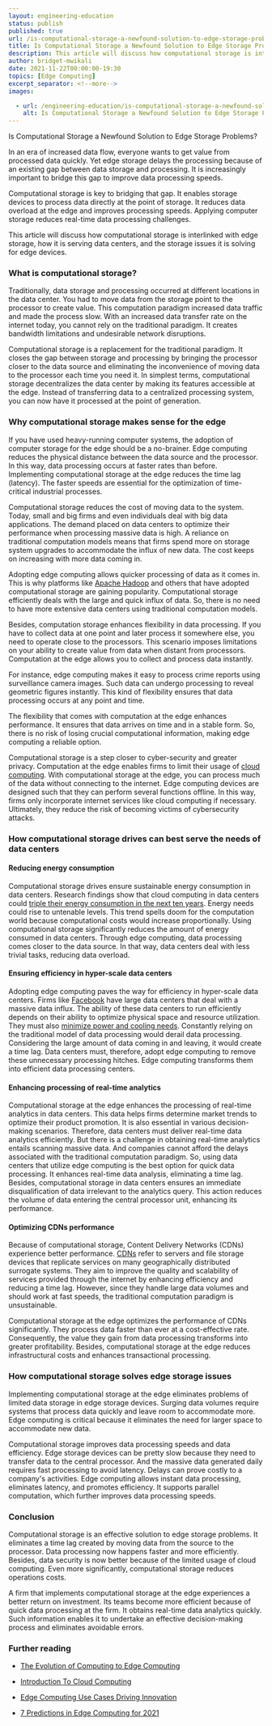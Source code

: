 ```yaml
---
layout: engineering-education
status: publish
published: true
url: /is-computational-storage-a-newfound-solution-to-edge-storage-problems/
title: Is Computational Storage a Newfound Solution to Edge Storage Problems?
description: This article will discuss how computational storage is interlinked with edge storage, how it is serving data centers, and the storage issues it is solving for edge devices.
author: bridget-mwikali
date: 2021-11-22T00:00:00-19:30
topics: [Edge Computing]
excerpt_separator: <!--more-->
images:

  - url: /engineering-education/is-computational-storage-a-newfound-solution-to-edge-storage-problems/hero.jpg
    alt: Is Computational Storage a Newfound Solution to Edge Storage Problems? Hero Image
---
```

Is Computational Storage a Newfound Solution to Edge Storage Problems?
<!--more-->
In an era of increased data flow, everyone wants to get value from processed data quickly. Yet edge storage delays the processing because of an existing gap between data storage and processing. It is increasingly important to bridge this gap to improve data processing speeds.

Computational storage is key to bridging that gap. It enables storage devices to process data directly at the point of storage. It reduces data overload at the edge and improves processing speeds. Applying computer storage reduces real-time data processing challenges.

This article will discuss how computational storage is interlinked with edge storage, how it is serving data centers, and the storage issues it is solving for edge devices.

### What is computational storage?

Traditionally, data storage and processing occurred at different locations in the data center. You had to move data from the storage point to the processor to create value. This computation paradigm increased data traffic and made the process slow. With an increased data transfer rate on the internet today, you cannot rely on the traditional paradigm. It creates bandwidth limitations and undesirable network disruptions.

Computational storage is a replacement for the traditional paradigm. It closes the gap between storage and processing by bringing the processor closer to the data source and eliminating the inconvenience of moving data to the processor each time you need it. In simplest terms, computational storage decentralizes the data center by making its features accessible at the edge. Instead of transferring data to a centralized processing system, you can now have it processed at the point of generation.

### Why computational storage makes sense for the edge

If you have used heavy-running computer systems, the adoption of computer storage for the edge should be a no-brainer. Edge computing reduces the physical distance between the data source and the processor. In this way, data processing occurs at faster rates than before. Implementing computational storage at the edge reduces the time lag (latency). The faster speeds are essential for the optimization of time-critical industrial processes.

Computational storage reduces the cost of moving data to the system. Today, small and big firms and even individuals deal with big data applications. The demand placed on data centers to optimize their performance when processing massive data is high. A reliance on traditional computation models means that firms spend more on storage system upgrades to accommodate the influx of new data. The cost keeps on increasing with more data coming in.

Adopting edge computing allows quicker processing of data as it comes in. This is why platforms like [Apache Hadoop](https://hadoop.apache.org/) and others that have adopted computational storage are gaining popularity. Computational storage efficiently deals with the large and quick influx of data. So, there is no need to have more extensive data centers using traditional computation models.

Besides, computation storage enhances flexibility in data processing. If you have to collect data at one point and later process it somewhere else, you need to operate close to the processors. This scenario imposes limitations on your ability to create value from data when distant from processors. Computation at the edge allows you to collect and process data instantly.

For instance, edge computing makes it easy to process crime reports using surveillance camera images. Such data can undergo processing to reveal geometric figures instantly. This kind of flexibility ensures that data processing occurs at any point and time.

The flexibility that comes with computation at the edge enhances performance. It ensures that data arrives on time and in a stable form. So, there is no risk of losing crucial computational information, making edge computing a reliable option.

Computational storage is a step closer to cyber-security and greater privacy. Computation at the edge enables firms to limit their usage of [cloud computing](/engineering-education/introduction-to-cloud-computing/). With computational storage at the edge, you can process much of the data without connecting to the internet. Edge computing devices are designed such that they can perform several functions offline. In this way, firms only incorporate internet services like cloud computing if necessary. Ultimately, they reduce the risk of becoming victims of cybersecurity attacks.

### How computational storage drives can best serve the needs of data centers

#### Reducing energy consumption

Computational storage drives ensure sustainable energy consumption in data centers. Research findings show that cloud computing in data centers could [triple their energy consumption in the next ten years](https://www.researchgate.net/publication/307888359_Challenges_and_Opportunities_in_Edge_Computing). Energy needs could rise to untenable levels. This trend spells doom for the computation world because computational costs would increase proportionally. Using computational storage significantly reduces the amount of energy consumed in data centers. Through edge computing, data processing comes closer to the data source. In that way, data centers deal with less trivial tasks, reducing data overload.

#### Ensuring efficiency in hyper-scale data centers
Adopting edge computing paves the way for efficiency in hyper-scale data centers. Firms like [Facebook](https://about.facebook.com/) have large data centers that deal with a massive data influx. The ability of these data centers to run efficiently depends on their ability to optimize physical space and resource utilization. They must also [minimize power and cooling needs](https://storageswiss.com/2019/04/04/use-cases-for-computational-storage/). Constantly relying on the traditional model of data processing would derail data processing. Considering the large amount of data coming in and leaving, it would create a time lag. Data centers must, therefore, adopt edge computing to remove these unnecessary processing hitches. Edge computing transforms them into efficient data processing centers.

#### Enhancing processing of real-time analytics

Computational storage at the edge enhances the processing of real-time analytics in data centers. This data helps firms determine market trends to optimize their product promotion. It is also essential in various decision-making scenarios. Therefore, data centers must deliver real-time data analytics efficiently. But there is a challenge in obtaining real-time analytics entails scanning massive data. And companies cannot afford the delays associated with the traditional computation paradigm. So, using data centers that utilize edge computing is the best option for quick data processing. It enhances real-time data analysis, eliminating a time lag. Besides, computational storage in data centers ensures an immediate disqualification of data irrelevant to the analytics query. This action reduces the volume of data entering the central processor unit, enhancing its performance.

#### Optimizing CDNs performance

Because of computational storage, Content Delivery Networks (CDNs) experience better performance. [CDNs](https://www.cdnetworks.com/what-is-a-cdn/) refer to servers and file storage devices that replicate services on many geographically distributed surrogate systems. They aim to improve the quality and scalability of services provided through the internet by enhancing efficiency and reducing a time lag. However, since they handle large data volumes and should work at fast speeds, the traditional computation paradigm is unsustainable.

Computational storage at the edge optimizes the performance of CDNs significantly. They process data faster than ever at a cost-effective rate. Consequently, the value they gain from data processing transforms into greater profitability. Besides, computational storage at the edge reduces infrastructural costs and enhances transactional processing.

### How computational storage solves edge storage issues

Implementing computational storage at the edge eliminates problems of limited data storage in edge storage devices. Surging data volumes require systems that process data quickly and leave room to accommodate more. Edge computing is critical because it eliminates the need for larger space to accommodate new data.

Computational storage improves data processing speeds and data efficiency. Edge storage devices can be pretty slow because they need to transfer data to the central processor. And the massive data generated daily requires fast processing to avoid latency. Delays can prove costly to a company's activities. Edge computing allows instant data processing, eliminates latency, and promotes efficiency. It supports parallel computation, which further improves data processing speeds.

### Conclusion

Computational storage is an effective solution to edge storage problems. It eliminates a time lag created by moving data from the source to the processor. Data processing now happens faster and more efficiently. Besides, data security is now better because of the limited usage of cloud computing. Even more significantly, computational storage reduces operations costs.

A firm that implements computational storage at the edge experiences a better return on investment. Its teams become more efficient because of quick data processing at the firm. It obtains real-time data analytics quickly. Such information enables it to undertake an effective decision-making process and eliminates avoidable errors.

### Further reading 
- [The Evolution of Computing to Edge Computing](/engineering-education/what-is-edge-computing/)

- [Introduction To Cloud Computing](/engineering-education/introduction-to-cloud-computing/)

- [Edge Computing Use Cases Driving Innovation](/blog/edge-compute-use-cases/)

- [7 Predictions in Edge Computing for 2021](/blog/7-edge-computing-predictions-2021/)
